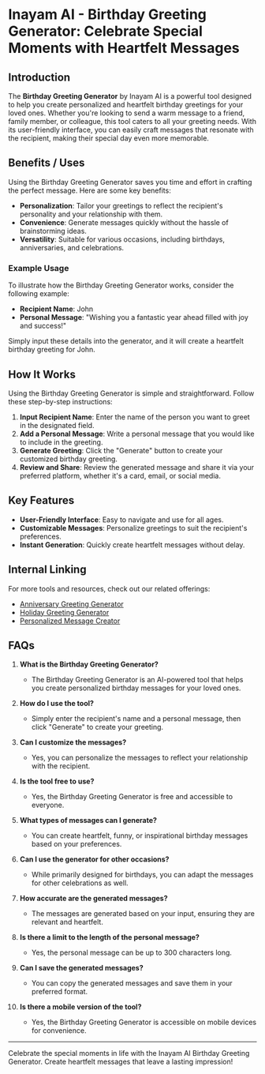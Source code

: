 # Inayam AI - Birthday Greeting Generator: Celebrate Special Moments with Heartfelt Messages

## Introduction
The **Birthday Greeting Generator** by Inayam AI is a powerful tool designed to help you create personalized and heartfelt birthday greetings for your loved ones. Whether you're looking to send a warm message to a friend, family member, or colleague, this tool caters to all your greeting needs. With its user-friendly interface, you can easily craft messages that resonate with the recipient, making their special day even more memorable.

## Benefits / Uses
Using the Birthday Greeting Generator saves you time and effort in crafting the perfect message. Here are some key benefits:
- **Personalization**: Tailor your greetings to reflect the recipient's personality and your relationship with them.
- **Convenience**: Generate messages quickly without the hassle of brainstorming ideas.
- **Versatility**: Suitable for various occasions, including birthdays, anniversaries, and celebrations.

### Example Usage
To illustrate how the Birthday Greeting Generator works, consider the following example:
- **Recipient Name**: John
- **Personal Message**: "Wishing you a fantastic year ahead filled with joy and success!"

Simply input these details into the generator, and it will create a heartfelt birthday greeting for John.

## How It Works
Using the Birthday Greeting Generator is simple and straightforward. Follow these step-by-step instructions:
1. **Input Recipient Name**: Enter the name of the person you want to greet in the designated field.
2. **Add a Personal Message**: Write a personal message that you would like to include in the greeting.
3. **Generate Greeting**: Click the "Generate" button to create your customized birthday greeting.
4. **Review and Share**: Review the generated message and share it via your preferred platform, whether it's a card, email, or social media.

## Key Features
- **User-Friendly Interface**: Easy to navigate and use for all ages.
- **Customizable Messages**: Personalize greetings to suit the recipient's preferences.
- **Instant Generation**: Quickly create heartfelt messages without delay.

## Internal Linking
For more tools and resources, check out our related offerings:
- [Anniversary Greeting Generator](#)
- [Holiday Greeting Generator](#)
- [Personalized Message Creator](#)

## FAQs

1. **What is the Birthday Greeting Generator?**
   - The Birthday Greeting Generator is an AI-powered tool that helps you create personalized birthday messages for your loved ones.

2. **How do I use the tool?**
   - Simply enter the recipient's name and a personal message, then click "Generate" to create your greeting.

3. **Can I customize the messages?**
   - Yes, you can personalize the messages to reflect your relationship with the recipient.

4. **Is the tool free to use?**
   - Yes, the Birthday Greeting Generator is free and accessible to everyone.

5. **What types of messages can I generate?**
   - You can create heartfelt, funny, or inspirational birthday messages based on your preferences.

6. **Can I use the generator for other occasions?**
   - While primarily designed for birthdays, you can adapt the messages for other celebrations as well.

7. **How accurate are the generated messages?**
   - The messages are generated based on your input, ensuring they are relevant and heartfelt.

8. **Is there a limit to the length of the personal message?**
   - Yes, the personal message can be up to 300 characters long.

9. **Can I save the generated messages?**
   - You can copy the generated messages and save them in your preferred format.

10. **Is there a mobile version of the tool?**
    - Yes, the Birthday Greeting Generator is accessible on mobile devices for convenience.
 
---

Celebrate the special moments in life with the Inayam AI Birthday Greeting Generator. Create heartfelt messages that leave a lasting impression!